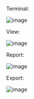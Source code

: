 Terminal:

![image](https://github.com/Octawel/JAVA-2024/assets/95048266/3a5e3473-fe09-40af-831d-e7f4282b9937)

View:

![image](https://github.com/Octawel/JAVA-2024/assets/95048266/6f81d2be-7cef-4364-b9e2-8220eb09c248)

Report:

![image](https://github.com/Octawel/JAVA-2024/assets/95048266/fe17de40-7549-4b6a-b261-201c63df21f9)

Export:

![image](https://github.com/Octawel/JAVA-2024/assets/95048266/61a7959a-070f-41e3-9c73-15c272037c67)




